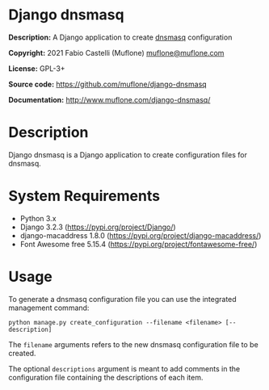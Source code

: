 # Django dnsmasq

**Description:** A Django application to create 
[dnsmasq](http://www.thekelleys.org.uk/dnsmasq/doc.html) configuration

**Copyright:** 2021 Fabio Castelli (Muflone) <muflone@muflone.com>

**License:** GPL-3+

**Source code:** https://github.com/muflone/django-dnsmasq

**Documentation:** http://www.muflone.com/django-dnsmasq/

# Description

Django dnsmasq is a Django application to create configuration files
for dnsmasq.

# System Requirements

* Python 3.x
* Django 3.2.3 (https://pypi.org/project/Django/)
* django-macaddress 1.8.0 (https://pypi.org/project/django-macaddress/)
* Font Awesome free 5.15.4 (https://pypi.org/project/fontawesome-free/)

# Usage

To generate a dnsmasq configuration file you can use the integrated
management command:

    python manage.py create_configuration --filename <filename> [--description]

The `filename` arguments refers to the new dnsmasq configuration file
to be created.

The optional `descriptions` argument is meant to add comments in the
configuration file containing the descriptions of each item.
